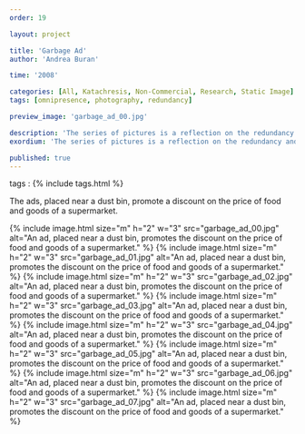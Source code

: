```yaml
---
order: 19

layout: project

title: 'Garbage Ad'
author: 'Andrea Buran'

time: '2008'

categories: [All, Katachresis, Non-Commercial, Research, Static Image]
tags: [omnipresence, photography, redundancy]

preview_image: 'garbage_ad_00.jpg'

description: 'The series of pictures is a reflection on the redundancy and omnipresence of the image in our society.'
exordium: 'The series of pictures is a reflection on the redundancy and omnipresence of the image in our society.'

published: true
---
```


tags
: {% include tags.html %}

The ads, placed near a dust bin, promote a discount on the price of food and goods of a supermarket.

<div class="figures">
  {% include image.html
      size="m"
      h="2" w="3"
      src="garbage_ad_00.jpg"
      alt="An ad, placed near a dust bin, promotes the discount on the price of food and goods of a supermarket."
  %}
  {% include image.html
      size="m"
      h="2" w="3"
      src="garbage_ad_01.jpg"
      alt="An ad, placed near a dust bin, promotes the discount on the price of food and goods of a supermarket."
  %}
  {% include image.html
      size="m"
      h="2" w="3"
      src="garbage_ad_02.jpg"
      alt="An ad, placed near a dust bin, promotes the discount on the price of food and goods of a supermarket."
  %}
  {% include image.html
      size="m"
      h="2" w="3"
      src="garbage_ad_03.jpg"
      alt="An ad, placed near a dust bin, promotes the discount on the price of food and goods of a supermarket."
  %}
  {% include image.html
      size="m"
      h="2" w="3"
      src="garbage_ad_04.jpg"
      alt="An ad, placed near a dust bin, promotes the discount on the price of food and goods of a supermarket."
  %}
  {% include image.html
      size="m"
      h="2" w="3"
      src="garbage_ad_05.jpg"
      alt="An ad, placed near a dust bin, promotes the discount on the price of food and goods of a supermarket."
  %}
  {% include image.html
      size="m"
      h="2" w="3"
      src="garbage_ad_06.jpg"
      alt="An ad, placed near a dust bin, promotes the discount on the price of food and goods of a supermarket."
  %}
  {% include image.html
      size="m"
      h="2" w="3"
      src="garbage_ad_07.jpg"
      alt="An ad, placed near a dust bin, promotes the discount on the price of food and goods of a supermarket."
  %}
</div>
